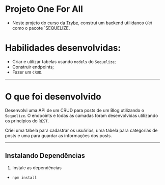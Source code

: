 
# Projeto One For All
- Neste projeto do curso da [Trybe](https://www.betrybe.com/), construí um backend utilidanco `ORM` como o pacote `SEQUELIZE.

# Habilidades desenvolvidas:

- Criar e utilizar tabelas usando `models` do  `Sequelize`;
- Construir endpoints;
- Fazer um `CRUD`.
---
# O que foi desenvolvido

Desenvolvi uma API de um CRUD para posts de um Blog utilizando o `Sequelize`. O endpoints e todas as camadas foram desenvolvidas utilizando os princípios do `REST`.

Criei uma tabela para cadastrar os usuários, uma tabela para categorias de posts e uma para guardar as informações dos posts.

---

## Instalando Dependências

1. Instale as dependências

- `npm install`
